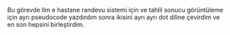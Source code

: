 Bu görevde llm e hastane randevu sistemi için ve tahlil sonucu görüntüleme için ayrı pseudocode yazdırdım sonra ikisini ayrı ayrı dot diline çevirdim ve en son hepsini birleştirdim.


